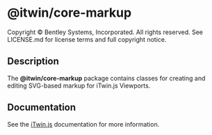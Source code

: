 # @itwin/core-markup

Copyright © Bentley Systems, Incorporated. All rights reserved. See LICENSE.md for license terms and full copyright notice.

## Description

The **@itwin/core-markup** package contains classes for creating and editing SVG-based markup for iTwin.js Viewports.

## Documentation

See the [iTwin.js](https://www.itwinjs.org) documentation for more information.
